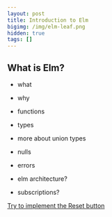 ```yaml
---
layout: post
title: Introduction to Elm
bigimg: /img/elm-leaf.png
hidden: true
tags: []
---
```


## What is Elm?

- what
- why
- functions
- types

- more about union types
- nulls
- errors

- elm architecture?
- subscriptions?

[Try to implement the Reset button](https://ellie-app.com/b3DHf8863a1/0)
